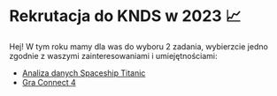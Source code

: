 # Rekrutacja do KNDS w 2023 📈

Hej! W tym roku mamy dla was do wyboru 2 zadania, wybierzcie jedno zgodnie z waszymi zainteresowaniami i umiejętnościami:

- [Analiza danych Spaceship Titanic](https://github.com/Kolo-Naukowe-Data-Science-PW/Rekrutacja_2023/tree/main/spaceship_titanic#zainspiruj-nas-swoimi-umiej%C4%99tno%C5%9Bciami-analizy-danych)
- [Gra Connect 4](https://github.com/Kolo-Naukowe-Data-Science-PW/Rekrutacja_2023/tree/main/connect4#connect-4-)

